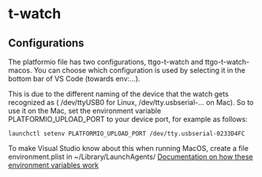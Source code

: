 # t-watch


## Configurations
The platformio file has two configurations, ttgo-t-watch and ttgo-t-watch-macos. You can
choose which configuration is used by selecting it in the bottom bar of VS Code (towards env:...).

This is due to the different naming of the device that the watch gets recognized as ( /dev/ttyUSB0 for
Linux, /dev/tty.usbserial-... on Mac). So to use it on the Mac, set the environment variable PLATFORMIO_UPLOAD_PORT to your device port, for example as follows:

    launchctl setenv PLATFORMIO_UPLOAD_PORT /dev/tty.usbserial-0233D4FC

To make Visual Studio know about this when running MacOS, create a file environment.plist in
~/Library/LaunchAgents/ [Documentation on how these environment variables work](https://developer.apple.com/forums/thread/74371)

